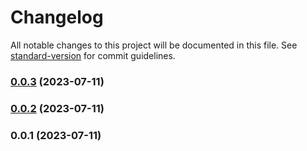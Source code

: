 # Changelog

All notable changes to this project will be documented in this file. See [standard-version](https://github.com/conventional-changelog/standard-version) for commit guidelines.

### [0.0.3](https://github.com/airLatus/Vite-Electron/compare/v0.0.2...v0.0.3) (2023-07-11)

### [0.0.2](https://github.com/airLatus/Vite-Electron/compare/v0.0.1...v0.0.2) (2023-07-11)

### 0.0.1 (2023-07-11)

